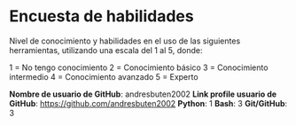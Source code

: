 # Encuesta de habilidades

Nivel de conocimiento y habilidades en el uso de las siguientes herramientas, utilizando una escala del 1 al 5, donde:

1 = No tengo conocimiento
2 = Conocimiento básico
3 = Conocimiento intermedio
4 = Conocimiento avanzado
5 = Experto

**Nombre de usuario de GitHub**: andresbuten2002
**Link profile usuario de GitHub**: https://github.com/andresbuten2002
**Python**: 1
**Bash**: 3
**Git/GitHub**: 3